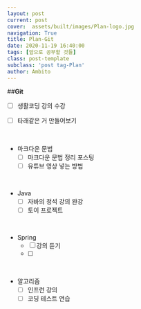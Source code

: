 ```yaml
---
layout: post
current: post
cover:  assets/built/images/Plan-logo.jpg
navigation: True
title: Plan-Git
date: 2020-11-19 16:40:00
tags: [앞으로 공부할 것들]
class: post-template
subclass: 'post tag-Plan'
author: Ambito
---
```


##**Git**
- [ ] 생활코딩 강의 수강

- [ ] 타래같은 거 만들어보기  
<br>
      

- 마크다운 문법
    - [ ] 마크다운 문법 정리 포스팅
    - [ ] 유튜브 영상 넣는 방법  
<br>    

- Java
    - [ ] 자바의 정석 강의 완강
    - [ ] 토이 프로젝트  
<br>

- Spring
    - [ ] 강의 듣기
    - [ ]  
<br>

- 알고리즘
    - [ ] 인프런 강의
    - [ ] 코딩 테스트 연습  
<br>

    